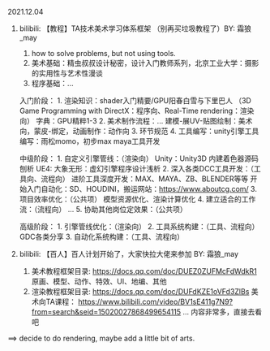 2021.12.04
1. bilibili: 【教程】TA技术美术学习体系框架 （别再买垃圾教程了）BY: 霜狼_may
    1. how to solve problems, but not using tools.
    2. 美术基础：精虫叔叔设计秘密，设计入门教师系列，北京工业大学：摄影的实用性与艺术性漫谈
    3. 程序基础：...

    入门阶段：
        1. 渲染知识：shader入门精要/GPU阳春白雪与下里巴人 （3D Game Programming with DirectX：程序向、Real-Time rendering：渲染向）
           字典：GPU精粹1-3
        2. 美术制作流程：... 建模-展UV-贴图绘制：美术向，蒙皮-绑定，动画制作：动作向
        3. 环节规范
        4. 工具编写：unity引擎工具编写：雨松momo，初步max maya工具开发

    中级阶段：
        1. 自定义引擎管线：（渲染向）
            Unity：Unity3D 内建着色器源码刨析
            UE4: 大象无形：虚幻引擎程序设计浅析
        2. 深入各类DCC工具开发：（工具向、流程向）
            进阶工具深度开发：MAX、MAYA、ZB、BLENDER等等
            开始入门自动化：SD、HOUDINI，搬运网站：https://www.aboutcg.com/
        3. 项目效率优化：（公共项）
            模型资源优化、渲染计算优化
        4. 建立适合的工作流：（流程向）
            ...
        5. 协助其他岗位定效果：（公共项）

    高级阶段：
        1. 引擎管线优化：（渲染向）
        2. 工具系统构建：（工具、流程向） GDC各类分享
        3. 自动化系统构建：（工具、流程向）

2. bilibili: 【百人】百人计划开始了，大家快拉大佬来参加 BY: 霜狼_may
    1. 美术教程框架目录: https://docs.qq.com/doc/DUEZ0ZUFMcFdWdkR1 原画、模型、动作、特效、UI、地编、其他
    2. 渲染教程框架目录: https://docs.qq.com/doc/DUFdKZE1oVFd3ZlBs 
        美术向TA课程： https://www.bilibili.com/video/BV1sE411g7N9?from=search&seid=15020027868499654115
        ... 内容非常多，直接去看吧

==> decide to do rendering, maybe add a little bit of arts.
